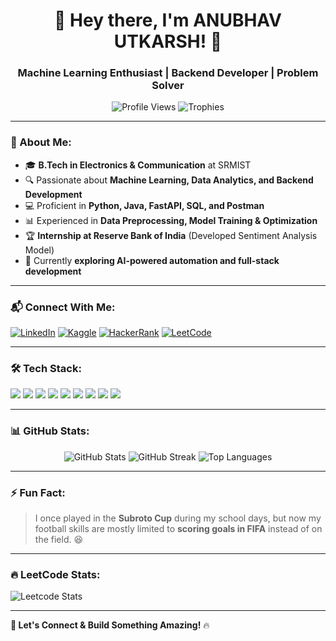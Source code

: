 <h1 align="center">🚀 Hey there, I'm ANUBHAV UTKARSH! 👋</h1>
<h3 align="center">Machine Learning Enthusiast | Backend Developer | Problem Solver</h3>

<p align="center">
  <img src="https://komarev.com/ghpvc/?username=anu0055&label=Profile%20views&color=0e75b6&style=flat" alt="Profile Views" />
  <img src="https://github-profile-trophy.vercel.app/?username=anu0055&column=7&theme=onedark" alt="Trophies" />
</p>

---

### 🚀 About Me:
- 🎓 **B.Tech in Electronics & Communication** at SRMIST  
- 🔍 Passionate about **Machine Learning, Data Analytics, and Backend Development**  
- 💻 Proficient in **Python, Java, FastAPI, SQL, and Postman**  
- 📊 Experienced in **Data Preprocessing, Model Training & Optimization**  
- 🏆 **Internship at Reserve Bank of India** (Developed Sentiment Analysis Model)  
- 🎯 Currently **exploring AI-powered automation and full-stack development**  

---

### 📬 Connect With Me:
<p align="left">
<a href="https://linkedin.com/in/anubhav-utkarsh" target="blank"><img src="https://img.shields.io/badge/-LinkedIn-0077B5?style=flat&logo=linkedin&logoColor=white" alt="LinkedIn" /></a>
<a href="https://kaggle.com/anubhav-utkarsh" target="blank"><img src="https://img.shields.io/badge/-Kaggle-20BEFF?style=flat&logo=kaggle&logoColor=white" alt="Kaggle" /></a>
<a href="https://www.hackerrank.com/au0055" target="blank"><img src="https://img.shields.io/badge/-HackerRank-2EC866?style=flat&logo=hackerrank&logoColor=white" alt="HackerRank" /></a>
<a href="https://www.leetcode.com/code-beginer" target="blank"><img src="https://img.shields.io/badge/-LeetCode-FFA116?style=flat&logo=leetcode&logoColor=white" alt="LeetCode" /></a>
</p>

---

### 🛠️ Tech Stack:
<p align="left">
  <img src="https://img.shields.io/badge/-Python-3776AB?style=flat&logo=python&logoColor=white" />
  <img src="https://img.shields.io/badge/-Java-007396?style=flat&logo=java&logoColor=white" />
  <img src="https://img.shields.io/badge/-FastAPI-009688?style=flat&logo=fastapi&logoColor=white" />
  <img src="https://img.shields.io/badge/-PostgreSQL-336791?style=flat&logo=postgresql&logoColor=white" />
  <img src="https://img.shields.io/badge/-TensorFlow-FF6F00?style=flat&logo=tensorflow&logoColor=white" />
  <img src="https://img.shields.io/badge/-PyTorch-EE4C2C?style=flat&logo=pytorch&logoColor=white" />
  <img src="https://img.shields.io/badge/-Postman-FF6C37?style=flat&logo=postman&logoColor=white" />
  <img src="https://img.shields.io/badge/-Selenium-43B02A?style=flat&logo=selenium&logoColor=white" />
  <img src="https://img.shields.io/badge/-Scikit--Learn-F7931E?style=flat&logo=scikit-learn&logoColor=white" />
</p>

---

### 📊 GitHub Stats:
<p align="center">
  <img src="https://github-readme-stats.vercel.app/api?username=anu0055&show_icons=true&theme=radical" alt="GitHub Stats" />
  <img src="https://github-readme-streak-stats.herokuapp.com/?user=anu0055&theme=radical" alt="GitHub Streak" />
  <img src="https://github-readme-stats.vercel.app/api/top-langs/?username=anu0055&layout=compact&theme=radical" alt="Top Languages" />
</p>

---

### ⚡ Fun Fact:
> I once played in the **Subroto Cup** during my school days, but now my football skills are mostly limited to **scoring goals in FIFA** instead of on the field. 😆  

---

### 🔥 LeetCode Stats:
![Leetcode Stats](https://leetcard.jacoblin.cool/Code-Beginer?theme=dark&font=Marvel&ext=heatmap)

---

**🚀 Let's Connect & Build Something Amazing!** 🔥  
